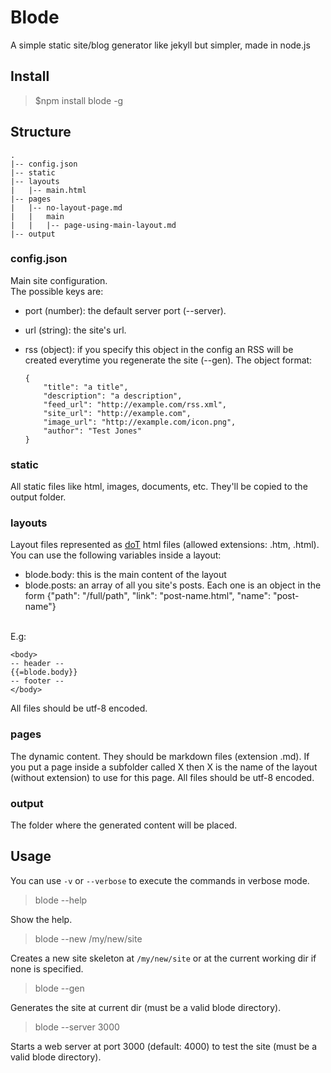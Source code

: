 # Blode

A simple static site/blog generator like jekyll but simpler, made in node.js

## Install

> $npm install blode -g

## Structure

    .
    |-- config.json
    |-- static
    |-- layouts
    |   |-- main.html
    |-- pages
    |   |-- no-layout-page.md
    |   |   main
    |   |   |-- page-using-main-layout.md
    |-- output

### config.json

Main site configuration.<br/>
The possible keys are:

-   port (number): the default server port (--server).
-   url (string): the site's url.
-   rss (object): if you specify this object in the config an RSS will be created
    everytime you regenerate the site (--gen). The object format:
    
        {
            "title": "a title",
            "description": "a description",
            "feed_url": "http://example.com/rss.xml",
            "site_url": "http://example.com",
            "image_url": "http://example.com/icon.png",
            "author": "Test Jones"
        }

### static

All static files like html, images, documents, etc. They'll be copied to the output folder.

### layouts

Layout files represented as [doT](http://olado.github.com/doT/) html files (allowed extensions: .htm, .html).
You can use the following variables inside a layout:

- blode.body: this is the main content of the layout
- blode.posts: an array of all you site's posts. Each one is an object in the form {"path": "/full/path", "link": "post-name.html", "name": "post-name"}
<br/>
E.g:

    <body>
    -- header --
    {{=blode.body}}
    -- footer --
    </body>
All files should be utf-8 encoded.

### pages

The dynamic content. They should be markdown files (extension .md).
If you put a page inside a subfolder called X then X is the name of the layout (without extension) to use for this page.
All files should be utf-8 encoded.

### output

The folder where the generated content will be placed.

## Usage

You can use `-v` or `--verbose` to execute the commands in verbose mode.

> blode --help

Show the help.

> blode --new /my/new/site

Creates a new site skeleton at `/my/new/site` or at the current working dir if none is specified.

> blode --gen

Generates the site at current dir (must be a valid blode directory).

> blode --server 3000

Starts a web server at port 3000 (default: 4000) to test the site (must be a valid blode directory).